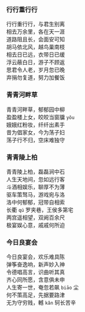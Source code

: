 ### 行行重行行    
行行重行行，与君生别离  
相去万余里，各在天一涯  
道路阻且长，会面安可知  
胡马依北风，越鸟巢南枝  
相去日已远，衣带日已缓  
浮云蔽白日，游子不顾返  
思君令人老，岁月忽已晚  
弃捐勿复道，努力加餐饭  
  
### 青青河畔草
青青河畔草，郁郁园中柳  
盈盈楼上女，皎皎当窗牖 `yǒu`    
娥娥红粉妆，纤纤出素手  
昔为倡家女，今为荡子妇  
荡子行不归，空床难独守  

### 青青陵上柏
青青陵上柏，磊磊涧中石  
人生天地间，忽如远行客  
斗酒相娱乐，聊厚不为薄  
驱车策驽马，游戏宛与洛  
洛中何郁郁，冠带自相索  
长衢 `qú` 罗夹巷，王侯多第宅  
两宫遥相望，双阙百余尺  
极宴娱心意，戚戚何所迫  

### 今日良宴会
今日良宴会，欢乐难具陈  
弹筝奋逸响，新声妙入神  
令德唱高言，识曲听其真  
齐心同所愿，含意俱未申  
人生寄一世，奄忽若飙 `biāo` 尘  
何不策高足，先据要路津  
无为守穷贱，轗 `kǎn` 轲长苦辛  